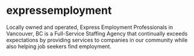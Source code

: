 # expressemployment
Locally owned and operated, Express Employment Professionals in Vancouver, BC is a Full-Service Staffing Agency that continually exceeds expectations by providing services to companies in our community while also helping job seekers find employment.
